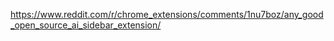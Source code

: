 https://www.reddit.com/r/chrome_extensions/comments/1nu7boz/any_good_open_source_ai_sidebar_extension/
